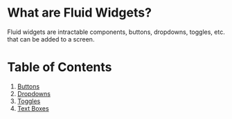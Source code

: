 <link href="/FluidUI/style.min.css" rel="stylesheet">
<link rel="shortcut icon" href="/FluidUI/images/Fluid UI Logo.svg" type="image/x-icon">

# What are Fluid Widgets?
Fluid widgets are intractable components, buttons, dropdowns, toggles, etc. that can be added to a screen.  
# Table of Contents
1. [Buttons](/docs/widgets/button.md)
2. [Dropdowns](/docs/widgets/dropdown.md)
3. [Toggles](/docs/widgets/toggle.md)
4. [Text Boxes](/docs/widgets/textbox.md)
